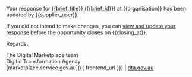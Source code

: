 Your response for [{{brief_title}} ({{brief_id}})]({{brief_url}}) at {{organisation}} has been updated by {{supplier_user}}.  
  
If you did not intend to make changes, you can [view and update your response]({{brief_response_url}}) before the opportunity closes on {{closing_at}}.
  
Regards,  
  
The Digital Marketplace team  
Digital Transformation Agency  
[marketplace.service.gov.au]({{ frontend_url }}) | [dta.gov.au](https://dta.gov.au)
